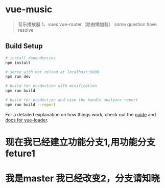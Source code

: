 # vue-music

> 音乐播放器
> 1、vuex vue-router（路由懒加载）
> some question have resolve

## Build Setup

```bash
# install dependencies
npm install

# serve with hot reload at localhost:8080
npm run dev

# build for production with minification
npm run build

# build for production and view the bundle analyzer report
npm run build --report
```

For a detailed explanation on how things work, check out the [guide](http://vuejs-templates.github.io/webpack/) and [docs for vue-loader](http://vuejs.github.io/vue-loader).
# 现在我已经建立功能分支1,用功能分支feture1
# 我是master 我已经改变2，分支请知晓
